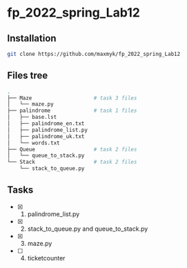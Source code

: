 # fp_2022_spring_Lab12

## Installation

```bash
git clone https://github.com/maxmyk/fp_2022_spring_Lab12
```
## Files tree
```bash
.
├── Maze                    # task 3 files
│   └── maze.py
├── palindrome              # task 1 files
│   ├── base.lst
│   ├── palindrome_en.txt
│   ├── palindrome_list.py
│   ├── palindrome_uk.txt
│   └── words.txt
├── Queue                   # task 2 files
│   └── queue_to_stack.py
└── Stack                   # task 2 files
    └── stack_to_queue.py
```

## Tasks
- [x] 1. palindrome_list.py
- [x] 2. stack_to_queue.py and queue_to_stack.py
- [x] 3. maze.py
- [ ] 4. ticketcounter
